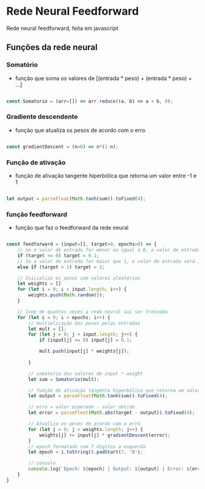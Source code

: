 # Rede Neural Feedforward
Rede neural feedforward, feita em javascript 

## Funções da rede neural

### Somatório

- função que soma os valores de [(entrada * peso) + (entrada * peso) + ...]

```javascript

const Somatorio = (arr=[]) => arr.reduce((a, b) => a + b, 0);

```

### Gradiente descendente

- função que atualiza os pesos de acordo com o erro

```javascript

const gradientDescent = (n=0) => n*(1-n);

```

### Função de ativação

- função de ativação tangente hiperbólica que retorna um valor entre -1 e 1

```javascript

let output = parseFloat(Math.tanh(sum)).toFixed(4);

```

### função feedforward

- função que faz o feedforward da rede neural

```javascript

const feedforward = (input=[], target=0, epochs=0) => {
    // Se o valor de entrada for menor ou igual a 0, o valor de entrada será 0.1
    if (target <= 0) target = 0.1;
    // Se o valor de entrada for maior que 1, o valor de entrada será 1
    else if (target > 1) target = 1;

    // Inicializa os pesos com valores aleatórios
    let weights = []
    for (let i = 0; i < input.length; i++) {
        weights.push(Math.random());
    }

    // loop de quantas vezes a rede neural vai ser treinada
    for (let i = 0; i < epochs; i++) {
        // multiplicação dos pesos pelas entradas
        let mult = [];
        for (let j = 0; j < input.length; j++) {
            if (input[j] <= 0) input[j] = 0.1;

            mult.push(input[j] * weights[j]);
        
        }

        // somatorio dos valores de input * weight
        let sum = Somatorio(mult);

        // função de ativação tangente hiperbólica que retorna um valor entre -1 e 1
        let output = parseFloat(Math.tanh(sum)).toFixed(4);

        // erro = valor esperado - valor obtido
        let error = parseFloat(Math.abs(target - output)).toFixed(4);

        // Atualiza os pesos de acordo com o erro
        for (let j = 0; j < weights.length; j++) {
            weights[j] += input[j] * gradientDescent(error);
        }
        // epoch formatado com 7 digitos a esquerda
        let epoch = i.toString().padStart(7, '0');

        // console
        console.log(`Epoch: ${epoch} | Output: ${output} | Error: ${error} | Weights: ${weights}`);
    }
}
```